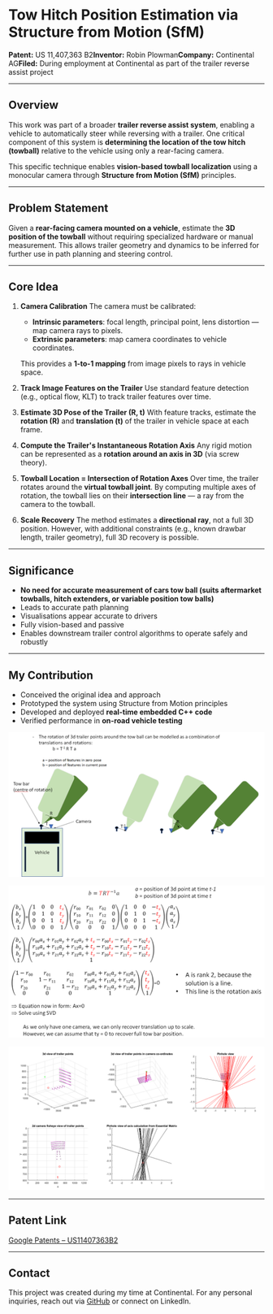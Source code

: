 # Tow Hitch Position Estimation via Structure from Motion (SfM)

**Patent:** US 11,407,363 B2**Inventor:** Robin Plowman**Company:** Continental AG**Filed:** During employment at Continental as part of the trailer reverse assist project

---

## Overview

This work was part of a broader **trailer reverse assist system**, enabling a vehicle to automatically steer while reversing with a trailer. One critical component of this system is **determining the location of the tow hitch (towball)** relative to the vehicle using only a rear-facing camera.

This specific technique enables **vision-based towball localization** using a monocular camera through **Structure from Motion (SfM)** principles.

---

## Problem Statement

Given a **rear-facing camera mounted on a vehicle**, estimate the **3D position of the towball** without requiring specialized hardware or manual measurement. This allows trailer geometry and dynamics to be inferred for further use in path planning and steering control.

---

## Core Idea

1. **Camera Calibration**   The camera must be calibrated:

   - **Intrinsic parameters**: focal length, principal point, lens distortion — map camera rays to pixels.
   - **Extrinsic parameters**: map camera coordinates to vehicle coordinates.

   This provides a **1-to-1 mapping** from image pixels to rays in vehicle space.

2. **Track Image Features on the Trailer**   Use standard feature detection (e.g., optical flow, KLT) to track trailer features over time.

3. **Estimate 3D Pose of the Trailer (R, t)**   With feature tracks, estimate the **rotation (R)** and **translation (t)** of the trailer in vehicle space at each frame.

4. **Compute the Trailer's Instantaneous Rotation Axis**   Any rigid motion can be represented as a **rotation around an axis in 3D** (via screw theory).

5. **Towball Location = Intersection of Rotation Axes**   Over time, the trailer rotates around the **virtual towball joint**. By computing multiple axes of rotation, the towball lies on their **intersection line** — a ray from the camera to the towball.

6. **Scale Recovery**   The method estimates a **directional ray**, not a full 3D position. However, with additional constraints (e.g., known drawbar length, trailer geometry), full 3D recovery is possible.

---

## Significance

- **No need for accurate measurement of cars tow ball (suits aftermarket towballs, hitch extenders, or variable position tow balls)**
- Leads to accurate path planning
- Visualisations appear accurate to drivers
- Fully vision-based and passive
- Enables downstream trailer control algorithms to operate safely and robustly

---

## My Contribution

- Conceived the original idea and approach
- Prototyped the system using Structure from Motion principles
- Developed and deployed **real-time embedded C++ code**
- Verified performance in **on-road vehicle testing**

![Overview Diagram](images/patent1.png)

![Equations](images/patent2.png)

![Synthetic data testing](images/patent3.png)



---

## Patent Link

[Google Patents – US11407363B2](https://patents.google.com/patent/US11407363B2/en)

---

## Contact

This project was created during my time at Continental. For any personal inquiries, reach out via [GitHub](https://github.com/your-username) or connect on LinkedIn.

